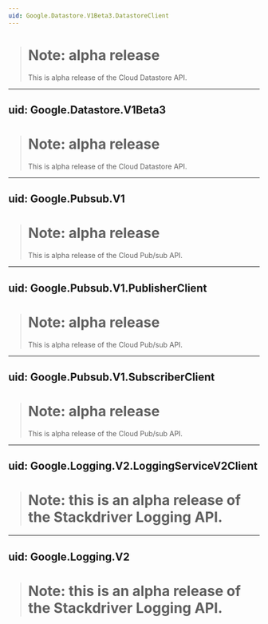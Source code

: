 ```yaml
---
uid: Google.Datastore.V1Beta3.DatastoreClient
---
```


> # Note: alpha release
> This is alpha release of the Cloud Datastore API.

---
uid: Google.Datastore.V1Beta3
---

> # Note: alpha release
> This is alpha release of the Cloud Datastore API.

---
uid: Google.Pubsub.V1
---

> # Note: alpha release
> This is alpha release of the Cloud Pub/sub API.

---
uid: Google.Pubsub.V1.PublisherClient
---

> # Note: alpha release
> This is alpha release of the Cloud Pub/sub API.

---
uid: Google.Pubsub.V1.SubscriberClient
---

> # Note: alpha release
> This is alpha release of the Cloud Pub/sub API.

---
uid: Google.Logging.V2.LoggingServiceV2Client
---

> # Note: this is an alpha release of the Stackdriver Logging API.

---
uid: Google.Logging.V2
---

> # Note: this is an alpha release of the Stackdriver Logging API.
